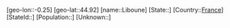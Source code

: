 ﻿---
location: [44.92,-0.25]
type: City
tags:
- geo/City


SpocWebEntityId: 31977
isDeleted: false
confidential: public

---
[geo-lon::-0.25]
[geo-lat::44.92]
[name::Liboune]
[State::]
[Country::[France](geo/Continent/Europe/France.md)]
[StateId::]
[Population::]
[Unknown::]

